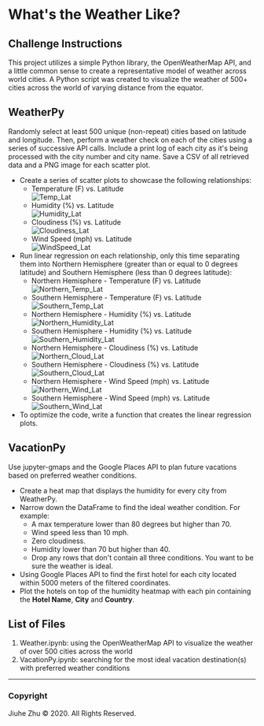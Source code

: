 # What's the Weather Like?
## Challenge Instructions 
This project utilizes a simple Python library, the OpenWeatherMap API, and a little common sense to create a representative model of weather across world cities. A Python script was created to visualize the weather of 500+ cities across the world of varying distance from the equator.

## WeatherPy
Randomly select at least 500 unique (non-repeat) cities based on latitude and longitude. Then, perform a weather check on each of the cities using a series of successive API calls. Include a print log of each city as it's being processed with the city number and city name. Save a CSV of all retrieved data and a PNG image for each scatter plot.
- Create a series of scatter plots to showcase the following relationships:
  - Temperature (F) vs. Latitude \
![Temp_Lat](https://github.com/Jiuhe2020/python-api-challenge/blob/master/output_data/Fig1.png)
  - Humidity (%) vs. Latitude \
![Humidity_Lat](https://github.com/Jiuhe2020/python-api-challenge/blob/master/output_data/Fig2.png)
  - Cloudiness (%) vs. Latitude \
![Cloudiness_Lat](https://github.com/Jiuhe2020/python-api-challenge/blob/master/output_data/Fig3.png)
  - Wind Speed (mph) vs. Latitude \
![WindSpeed_Lat](https://github.com/Jiuhe2020/python-api-challenge/blob/master/output_data/Fig4.png)
- Run linear regression on each relationship, only this time separating them into Northern Hemisphere (greater than or equal to 0 degrees latitude) and Southern Hemisphere (less than 0 degrees latitude):
  - Northern Hemisphere - Temperature (F) vs. Latitude \
![Northern_Temp_Lat](https://github.com/Jiuhe2020/python-api-challenge/blob/master/images/Northern_Temp_Lat.png)
  - Southern Hemisphere - Temperature (F) vs. Latitude \
![Southern_Temp_Lat](https://github.com/Jiuhe2020/python-api-challenge/blob/master/images/Southern_Temp_Lat.png)
  - Northern Hemisphere - Humidity (%) vs. Latitude \
![Northern_Humidity_Lat](https://github.com/Jiuhe2020/python-api-challenge/blob/master/images/Northern_Humidity_Lat.png)
  - Southern Hemisphere - Humidity (%) vs. Latitude \
![Southern_Humidity_Lat](https://github.com/Jiuhe2020/python-api-challenge/blob/master/images/Southern_Humidity_Lat.png)
  - Northern Hemisphere - Cloudiness (%) vs. Latitude \
![Northern_Cloud_Lat](https://github.com/Jiuhe2020/python-api-challenge/blob/master/images/Northern_Cloud_Lat.png)
  - Southern Hemisphere - Cloudiness (%) vs. Latitude \
![Southern_Cloud_Lat](https://github.com/Jiuhe2020/python-api-challenge/blob/master/images/Southern_Cloud_Lat.png)
  - Northern Hemisphere - Wind Speed (mph) vs. Latitude \
![Northern_Wind_Lat](https://github.com/Jiuhe2020/python-api-challenge/blob/master/images/Northern_Wind_Lat.png)
  - Southern Hemisphere - Wind Speed (mph) vs. Latitude \
![Southern_Wind_Lat]()
 - To optimize the code, write a function that creates the linear regression plots.
## VacationPy
Use jupyter-gmaps and the Google Places API to plan future vacations based on preferred weather conditions.
- Create a heat map that displays the humidity for every city from WeatherPy.
- Narrow down the DataFrame to find the ideal weather condition. For example:
  - A max temperature lower than 80 degrees but higher than 70.
  - Wind speed less than 10 mph.
  - Zero cloudiness.
  - Humidity lower than 70 but higher than 40. 
  - Drop any rows that don't contain all three conditions. You want to be sure the weather is ideal.
- Using Google Places API to find the first hotel for each city located within 5000 meters of the filtered coordinates.
- Plot the hotels on top of the humidity heatmap with each pin containing the <b>Hotel Name</b>, <b>City</b> and <b>Country</b>.

## List of Files
1. Weather.ipynb: using the OpenWeatherMap API to visualize the weather of over 500 cities across the world
2. VacationPy.ipynb: searching for the most ideal vacation destination(s) with preferred weather conditions

---
### Copyright
Jiuhe Zhu © 2020. All Rights Reserved.
